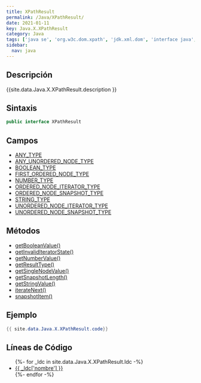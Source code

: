 ```yaml
---
title: XPathResult
permalink: /Java/XPathResult/
date: 2021-01-11
key: Java.X.XPathResult
category: Java
tags: ['java se', 'org.w3c.dom.xpath', 'jdk.xml.dom', 'interface java', 'Java 1.0']
sidebar: 
  nav: java
---
```


## Descripción
{{site.data.Java.X.XPathResult.description }}

## Sintaxis
~~~java
public interface XPathResult
~~~

## Campos
* [ANY_TYPE](/Java/XPathResult/ANY_TYPE)
* [ANY_UNORDERED_NODE_TYPE](/Java/XPathResult/ANY_UNORDERED_NODE_TYPE)
* [BOOLEAN_TYPE](/Java/XPathResult/BOOLEAN_TYPE)
* [FIRST_ORDERED_NODE_TYPE](/Java/XPathResult/FIRST_ORDERED_NODE_TYPE)
* [NUMBER_TYPE](/Java/XPathResult/NUMBER_TYPE)
* [ORDERED_NODE_ITERATOR_TYPE](/Java/XPathResult/ORDERED_NODE_ITERATOR_TYPE)
* [ORDERED_NODE_SNAPSHOT_TYPE](/Java/XPathResult/ORDERED_NODE_SNAPSHOT_TYPE)
* [STRING_TYPE](/Java/XPathResult/STRING_TYPE)
* [UNORDERED_NODE_ITERATOR_TYPE](/Java/XPathResult/UNORDERED_NODE_ITERATOR_TYPE)
* [UNORDERED_NODE_SNAPSHOT_TYPE](/Java/XPathResult/UNORDERED_NODE_SNAPSHOT_TYPE)

## Métodos
* [getBooleanValue()](/Java/XPathResult/getBooleanValue)
* [getInvalidIteratorState()](/Java/XPathResult/getInvalidIteratorState)
* [getNumberValue()](/Java/XPathResult/getNumberValue)
* [getResultType()](/Java/XPathResult/getResultType)
* [getSingleNodeValue()](/Java/XPathResult/getSingleNodeValue)
* [getSnapshotLength()](/Java/XPathResult/getSnapshotLength)
* [getStringValue()](/Java/XPathResult/getStringValue)
* [iterateNext()](/Java/XPathResult/iterateNext)
* [snapshotItem()](/Java/XPathResult/snapshotItem)

## Ejemplo
~~~java
{{ site.data.Java.X.XPathResult.code}}
~~~

## Líneas de Código
<ul>
{%- for _ldc in site.data.Java.X.XPathResult.ldc -%}
   <li>
       <a href="{{_ldc['url'] }}">{{ _ldc['nombre'] }}</a>
   </li>
{%- endfor -%}
</ul>
